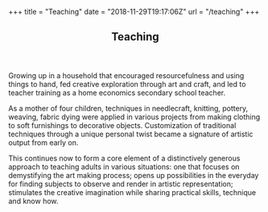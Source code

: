 +++
title = "Teaching"
date = "2018-11-29T19:17:06Z"
url = "/teaching"
+++
<!-- main content -->
<article>
  <header class="c-section-header"> 
    <h1 class="c-section-header__headline">Teaching</h1>
  </header>
  <p>Growing up in a household that encouraged resourcefulness and using things to hand, fed creative exploration through art and craft, and led to teacher training as a home economics secondary school teacher.</p>
  
  <p>As a mother of four children, techniques in needlecraft, knitting, pottery, weaving, fabric dying were applied in various projects from making clothing to soft furnishings to decorative objects. Customization of traditional techniques through a unique personal twist became a signature of artistic output from early on.</p>

  <p>This continues now to form a core element of a distinctively generous approach to teaching adults in various situations: one that focuses on demystifying the art making process; opens up possibilities in the everyday for finding subjects to observe and render in artistic representation; stimulates the creative imagination while sharing practical skills, technique and know how.</p>
 
</article>



